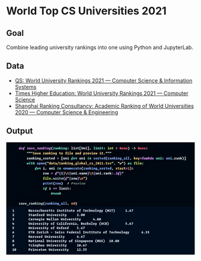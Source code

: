 # World Top CS Universities 2021

## Goal

Combine leading university rankings into one using Python and JupyterLab.

## Data

* [QS: World University Rankings 2021 — Computer Science & Information Systems](https://www.topuniversities.com/university-rankings/university-subject-rankings/2021/computer-science-information-systems)
* [Times Higher Education: World University Rankings 2021 — Computer Science](https://www.timeshighereducation.com/world-university-rankings/2021/subject-ranking/computer-science)
* [Shanghai Ranking Consultancy: Academic Ranking of World Universities 2020 — Computer Science & Engineering](http://www.shanghairanking.com/Shanghairanking-Subject-Rankings/computer-science-engineering.html)

## Output

![Screenshot of the script's output](top_ten_cs_2021.png)